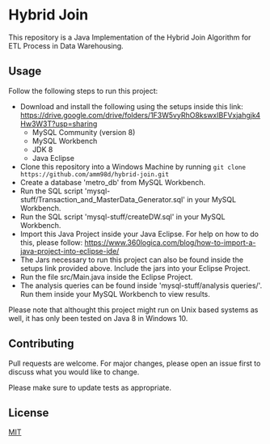 # Hybrid Join

This repository is a Java Implementation of the Hybrid Join Algorithm for ETL Process in Data Warehousing.

## Usage

Follow the following steps to run this project:

- Download and install the following using the setups inside this link: https://drive.google.com/drive/folders/1F3W5vyRhO8kswxIBFVxjahgjk4Hw3W3T?usp=sharing
  - MySQL Community (version 8)
  - MySQL Workbench
  - JDK 8
  - Java Eclipse
- Clone this repository into a Windows Machine by running ```git clone https://github.com/amm98d/hybrid-join.git``` 
- Create a database 'metro_db' from MySQL Workbench.
- Run the SQL script 'mysql-stuff/Transaction_and_MasterData_Generator.sql' in your MySQL Workbench.
- Run the SQL script 'mysql-stuff/createDW.sql' in your MySQL Workbench.
- Import this Java Project inside your Java Eclipse. For help on how to do this, please follow: https://www.360logica.com/blog/how-to-import-a-java-project-into-eclipse-ide/
- The Jars necessary to run this project can also be found inside the setups link provided above. Include the jars into your Eclipse Project.
- Run the file src/Main.java inside the Eclipse Project.
- The analysis queries can be found inside 'mysql-stuff/analysis queries/'. Run them inside your MySQL Workbench to view results.

Please note that althought this project might run on Unix based systems as well, it has only been tested on Java 8 in Windows 10.

## Contributing
Pull requests are welcome. For major changes, please open an issue first to discuss what you would like to change.

Please make sure to update tests as appropriate.

## License
[MIT](https://choosealicense.com/licenses/mit/)
